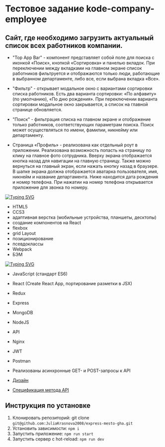 # Тестовое задание kode-company-employee

## Сайт, где необходимо загрузить актуальный список всех работников компании.

- "Top App Bar" - компонент представляет собой поле для поиска с иконкой «Поиск», кнопкой «Сортировка» и панелью вкладок. При переключении между вкладками на главном экране список работников фильтруется и отображаются только люди, работающие в выбранном департаменте, либо все, если выбрана вкладка «Все».

- "Фильтр" - открывает модальное окно с вариантами сортировки списка работников. Есть два варианта сортировки: «По алфавиту» (по умолчанию), «По дню рождения». При переключении варианта сортировки модальное окно закрывается, а список на главной странице обновляется.

- "Поиск" - фильтрация списка на главном экране и отображение только работников, соответствующих параметрам поиска. Поиск может осуществляться по имени, фамилии, никнейму или департаменту.

- Страница «Профиль» - реализована как отдельный роут в приложении. Реализована возможность попасть на страницу по клику на главное фото сотрудника. Вверху экрана отображается кнопка назад для навигации на главную страницу. Также можно вернуться на главный экран, если нажать кнопку назад в браузере. В шапке экрана должна отображается аватарка пользователя, имя, никнейм и название департамента. Ниже находится дата рождения и номер телефона. При нажатии на номер телефона открывается приложение для звонка по номеру.

[![Typing SVG](https://readme-typing-svg.demolab.com?font=Inter&size=18&pause=1000&color=3456F3&multiline=true&width=500&height=30&lines=%D0%92%D1%91%D1%80%D1%81%D1%82%D0%BA%D0%B0+%D0%B8+JSX)](https://git.io/typing-svg)

- HTML5
- CCS3
- адаптивная верстка (мобильные устройства, планшеты, десктопы)
- создание компонентов на React
- flexbox
- grid Layout
- позиционирование
- псевдоклассы
- Webpack
- БЭМ

[![Typing SVG](https://readme-typing-svg.demolab.com?font=Inter&size=18&pause=1000&color=3456F3&multiline=true&width=500&height=30&lines=%D0%A4%D1%83%D0%BD%D0%BA%D1%86%D0%B8%D0%BE%D0%BD%D0%B0%D0%BB%D1%8C%D0%BD%D0%BE%D1%81%D1%82%D1%8C+%D0%BD%D0%B0+%C2%ABReact%C2%BB+%D0%B8+JS)](https://git.io/typing-svg)

- JavaScript (стандарт ES6)
- React (Create React App, портирование разметки в JSX)
- Redux
- Express
- MongoDB
- NodeJS
- API
- Nginx
- JWT
- Postman
- Реализованы асинхронные GET- и POST-запросы к API

- [Дизайн](https://www.figma.com/file/GRRKONipVClULsfdCAuVs1/KODE-Trainee-Dev-Осень'21?node-id=11%3A14414)
- [Спецификация метода API ](https://kode-frontend-team.stoplight.io/docs/koder-stoplight/e981f97438300-get-users-list)

## Инструкция по установке

1. Клонировать репозиторий: git clone
   `git@github.com:JuliaKrasnova2008/express-mesto-gha.git`
2. Установить зависимости:
   `npm i`
3. Запустить приложение:
   `npm run start`
4. Запустить сервер с hot-reload:
   `npm run dev`
